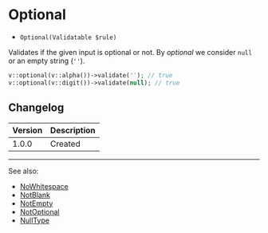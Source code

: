 # Optional

- `Optional(Validatable $rule)`

Validates if the given input is optional or not. By _optional_ we consider `null`
or an empty string (`''`).

```php
v::optional(v::alpha())->validate(''); // true
v::optional(v::digit())->validate(null); // true
```

## Changelog

Version | Description
--------|-------------
  1.0.0 | Created

***
See also:

  * [NoWhitespace](NoWhitespace.md)
  * [NotBlank](NotBlank.md)
  * [NotEmpty](NotEmpty.md)
  * [NotOptional](NotOptional.md)
  * [NullType](NullType.md)

